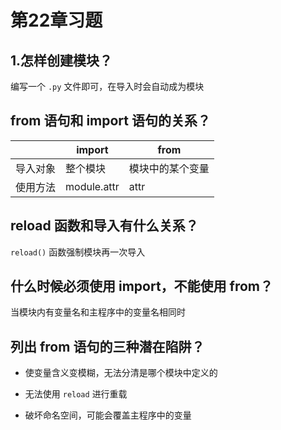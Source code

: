 # 第22章习题

## 1.怎样创建模块？

编写一个 `.py` 文件即可，在导入时会自动成为模块

## from 语句和 import 语句的关系？

| |import|from
-|-|-
导入对象|整个模块|模块中的某个变量
使用方法|module.attr|attr

## reload 函数和导入有什么关系？

`reload()` 函数强制模块再一次导入

## 什么时候必须使用 import，不能使用 from？

当模块内有变量名和主程序中的变量名相同时

## 列出 from 语句的三种潜在陷阱？

* 使变量含义变模糊，无法分清是哪个模块中定义的

* 无法使用 `reload` 进行重载

* 破坏命名空间，可能会覆盖主程序中的变量

